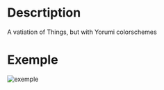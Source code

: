 # Descrtiption
  A vatiation of Things, but with Yorumi colorschemes
# Exemple
![exemple](images/exemple.png)
